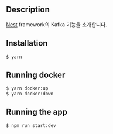 ## Description

[Nest](https://github.com/nestjs/nest) framework의 Kafka 기능을 소개합니다.

## Installation

```bash
$ yarn
```

## Running docker

```bash
$ yarn docker:up
$ yarn docker:down
```

## Running the app

```bash
$ npm run start:dev
```
